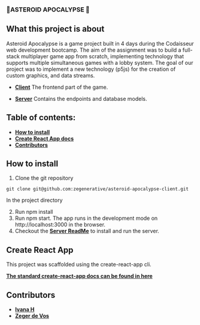  ### 💫ASTEROID APOCALYPSE 💫

## What this project is about
Asteroid Apocalypse is a game project built in 4 days during the Codaisseur web development bootcamp. The aim of the assignment was to build a full-stack multiplayer game app from scratch, implementing technology that supports multiple simultaneous games with a lobby system. The goal of our project was to implement a new technology (p5js) for the creation of custom graphics, and data streams.

- **[Client](https://github.com/zegenerative/asteroid-apocalypse-client)**
  The frontend part of the game.

- **[Server](https://github.com/zegenerative/asteroid-apocalypse-server)**
  Contains the endpoints and database models.

## Table of contents:

- **[How to install](#how-to-install)**
- **[Create React App docs](#create-react-app)**
- **[Contributors](#contributors)**

## How to install

1. Clone the git repository

`git clone git@github.com:zegenerative/asteroid-apocalypse-client.git`

In the project directory

2. Run npm install
3. Run npm start. The app runs in the development mode on http://localhost:3000 in the browser.
4. Checkout the **[Server ReadMe](https://github.com/zegenerative/asteroid-apocalypse-server)** to install and run the server.

## Create React App

This project was scaffolded using the create-react-app cli.

**[The standard create-react-app docs can be found in here](./create-react-app-docs.md)**

## Contributors

- **[Ivana H](https://github.com/future-ruins)**
- **[Zeger de Vos](https://github.com/zegenerative)**
